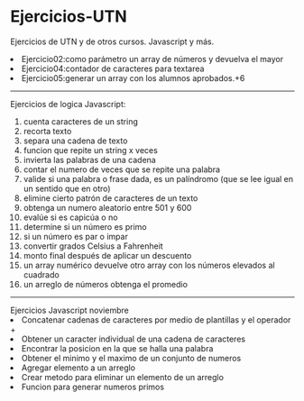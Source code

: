 # Ejercicios-UTN
Ejercicios de UTN  y de otros cursos. Javascript y más.

<li>Ejercicio02:como parámetro un array de números y devuelva el mayor</li>
<li>Ejercicio04:contador de caracteres para textarea</li>
<li>Ejercicio05:generar un array con los alumnos aprobados.+6</li>
<hr>
<p>Ejercicios de logica Javascript:</p>

<ol>
<li>cuenta caracteres de un string</li>
<li>recorta texto</li>
<li>separa una cadena de texto</li>
<li>funcion que repite un string x veces</li>
<li>invierta las palabras de una cadena</li>
<li>contar el numero de veces que se repite una palabra</li>
<li>valide si una palabra o frase dada, es un palíndromo (que se lee igual en un sentido que en otro)</li>
<li>elimine cierto patrón de caracteres de un texto</li>
<li>obtenga un numero aleatorio entre 501 y 600</li>
<li>evalúe si es capicúa o no</li>
<li>determine si un número es primo</li>
<li>si un número es par o impar</li>
<li>convertir grados Celsius a Fahrenheit</li>
<li>monto final después de aplicar un descuento</li>
<li>un array numérico devuelve otro array con los números elevados al cuadrado</li>
<li> un arreglo de números obtenga el promedio</li>

</ol>
<hr>
Ejercicios Javascript noviembre
<li>Concatenar  cadenas de caracteres por medio de plantillas y el operador +</li>
<li>Obtener un caracter individual de una cadena de caracteres</li>
<li>Encontrar la posicion en la que se halla una palabra</li>
<lireemplazar cadena de caracteresli>
<li>Obtener el minimo y el maximo de un conjunto de numeros</li>
<li>Agregar elemento a un arreglo</li>
<li>Crear metodo para eliminar un elemento de un arreglo</li>
<li>Funcion para generar numeros primos</li>
